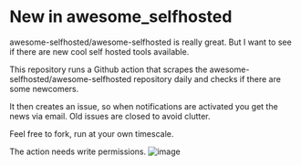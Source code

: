 # New in awesome_selfhosted
awesome-selfhosted/awesome-selfhosted is really great. But I want to see if there are new cool self hosted tools available.

This repository runs a Github action that scrapes the awesome-selfhosted/awesome-selfhosted repository daily and checks if there are some newcomers.

It then creates an issue, so when notifications are activated you get the news via email. Old issues are closed to avoid clutter.

Feel free to fork, run at your own timescale.

The action needs write permissions.
![image](https://github.com/ulrischa/new_in_awesome_selfhosted/assets/3016070/8165498e-0c6a-4dfd-be6a-6cc7ed1b0869)


